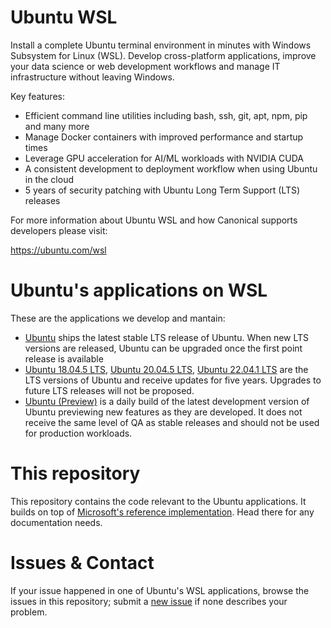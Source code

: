 # Ubuntu WSL

Install a complete Ubuntu terminal environment in minutes with Windows Subsystem for Linux (WSL). Develop cross-platform applications, improve your data science or web development workflows and manage IT infrastructure without leaving Windows.

Key features:
  - Efficient command line utilities including bash, ssh, git, apt, npm, pip and many more
  - Manage Docker containers with improved performance and startup times
  - Leverage GPU acceleration for AI/ML workloads with NVIDIA CUDA
  - A consistent development to deployment workflow when using Ubuntu in the cloud
  - 5 years of security patching with Ubuntu Long Term Support (LTS) releases

For more information about Ubuntu WSL and how Canonical supports developers please visit:

https://ubuntu.com/wsl

# Ubuntu's applications on WSL
These are the applications we develop and mantain:
- [Ubuntu](https://apps.microsoft.com/store/detail/ubuntu/9PDXGNCFSCZV) ships the latest stable LTS release of Ubuntu. When new LTS versions are released, Ubuntu can be upgraded once the first point release is available
- [Ubuntu 18.04.5 LTS](https://apps.microsoft.com/store/detail/ubuntu-18045-lts/9PNKSF5ZN4SW), [Ubuntu 20.04.5 LTS](https://apps.microsoft.com/store/detail/ubuntu-20045-lts/9MTTCL66CPXJ), [Ubuntu 22.04.1 LTS](https://apps.microsoft.com/store/detail/ubuntu-22041-lts/9PN20MSR04DW) are the LTS versions of Ubuntu and receive updates for five years. Upgrades to future LTS releases will not be proposed.
- [Ubuntu (Preview)](https://apps.microsoft.com/store/detail/ubuntu-preview/9P7BDVKVNXZ6) is a daily build of the latest development version of Ubuntu previewing new features as they are developed. It does not receive the same level of QA as stable releases and should not be used for production workloads.

# This repository
This repository contains the code relevant to the Ubuntu applications. It builds on top of [Microsoft's reference implementation](https://github.com/microsoft/WSL-DistroLauncher). Head there for any documentation needs.

# Issues & Contact
If your issue happened in one of Ubuntu's WSL applications, browse the issues in this repository; submit a [new issue](https://github.com/ubuntu/WSL/issues/new/choose) if none describes your problem.
